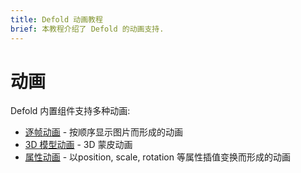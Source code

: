 ```yaml
---
title: Defold 动画教程
brief: 本教程介绍了 Defold 的动画支持.
---
```


# 动画

Defold 内置组件支持多种动画:

* [逐帧动画](/manuals/flipbook-animation) - 按顺序显示图片而形成的动画
* [3D 模型动画](/manuals/model-animation) - 3D 蒙皮动画
* [属性动画](/manuals/property-animation) - 以position, scale, rotation 等属性插值变换而形成的动画
